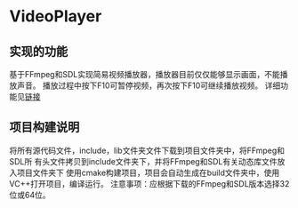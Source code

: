 # VideoPlayer
## 实现的功能

基于FFmpeg和SDL实现简易视频播放器，播放器目前仅仅能够显示画面，不能播放声音。
播放过程中按下F10可暂停视频，再次按下F10可继续播放视频。
详细功能见[链接](https://www.baidu.com/)

## 项目构建说明
将所有源代码文件，include，lib文件夹文件下载到项目文件夹中，将FFmpeg和SDL所
有头文件拷贝到include文件夹下，并将FFmpeg和SDL有关动态库文件放入项目文件夹下
使用cmake构建项目，项目会自动生成在build文件夹中，使用VC++打开项目，编译运行。
注意事项：应根据下载的FFmpeg和SDL版本选择32位或64位。
